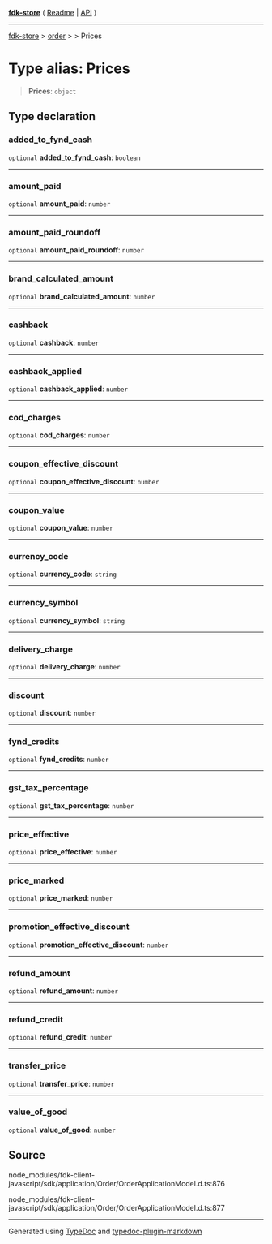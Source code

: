 [**fdk-store**](../../../README.md) ( [Readme](../../../README.md) \| [API](../../../API.md) )

---

[fdk-store](../../../API.md) > [order](../../README.md) > [<internal>](../README.md) > Prices

# Type alias: Prices

> **Prices**: `object`

## Type declaration

### added_to_fynd_cash

`optional` **added_to_fynd_cash**: `boolean`

---

### amount_paid

`optional` **amount_paid**: `number`

---

### amount_paid_roundoff

`optional` **amount_paid_roundoff**: `number`

---

### brand_calculated_amount

`optional` **brand_calculated_amount**: `number`

---

### cashback

`optional` **cashback**: `number`

---

### cashback_applied

`optional` **cashback_applied**: `number`

---

### cod_charges

`optional` **cod_charges**: `number`

---

### coupon_effective_discount

`optional` **coupon_effective_discount**: `number`

---

### coupon_value

`optional` **coupon_value**: `number`

---

### currency_code

`optional` **currency_code**: `string`

---

### currency_symbol

`optional` **currency_symbol**: `string`

---

### delivery_charge

`optional` **delivery_charge**: `number`

---

### discount

`optional` **discount**: `number`

---

### fynd_credits

`optional` **fynd_credits**: `number`

---

### gst_tax_percentage

`optional` **gst_tax_percentage**: `number`

---

### price_effective

`optional` **price_effective**: `number`

---

### price_marked

`optional` **price_marked**: `number`

---

### promotion_effective_discount

`optional` **promotion_effective_discount**: `number`

---

### refund_amount

`optional` **refund_amount**: `number`

---

### refund_credit

`optional` **refund_credit**: `number`

---

### transfer_price

`optional` **transfer_price**: `number`

---

### value_of_good

`optional` **value_of_good**: `number`

## Source

node_modules/fdk-client-javascript/sdk/application/Order/OrderApplicationModel.d.ts:876

node_modules/fdk-client-javascript/sdk/application/Order/OrderApplicationModel.d.ts:877

---

Generated using [TypeDoc](https://typedoc.org/) and [typedoc-plugin-markdown](https://www.npmjs.com/package/typedoc-plugin-markdown)
